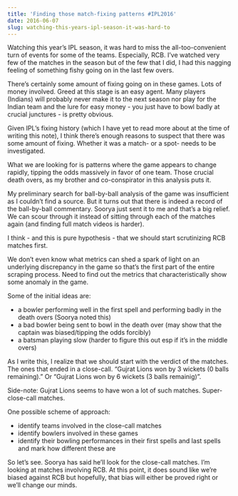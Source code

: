 ```yaml
---
title: 'Finding those match-fixing patterns #IPL2016'
date: 2016-06-07
slug: watching-this-years-ipl-season-it-was-hard-to
---
```

  
Watching this year’s IPL season, it was hard to miss the all-too-convenient turn of events for some of the teams. Especially, RCB. I’ve watched very few of the matches in the season but of the few that I did, I had this nagging feeling of something fishy going on in the last few overs.

There’s certainly some amount of fixing going on in these games. Lots of money involved. Greed at this stage is an easy agent. Many players (Indians) will probably never make it to the next season nor play for the Indian team and the lure for easy money - you just have to bowl badly at crucial junctures - is pretty obvious.

Given IPL’s fixing history (which I have yet to read more about at the time of writing this note), I think there’s enough reasons to suspect that there was some amount of fixing. Whether it was a match- or a spot- needs to be investigated.

What we are looking for is patterns where the game appears to change rapidly, tipping the odds massively in favor of one team. Those crucial death overs, as my brother and co-conspirator in this analysis puts it.

My preliminary search for ball-by-ball analysis of the game was insufficient as I couldn’t find a source. But it turns out that there is indeed a record of the ball-by-ball commentary. Soorya just sent it to me and that’s a big relief. We can scour through it instead of sitting through each of the matches again (and finding full match videos is harder).

I think - and this is pure hypothesis - that we should start scrutinizing RCB matches first.

We don’t even know what metrics can shed a spark of light on an underlying discrepancy in the game so that’s the first part of the entire scraping process. Need to find out the metrics that characteristically show some anomaly in the game.

Some of the initial ideas are:

*   a bowler performing well in the first spell and performing badly in the death overs (Soorya noted this)
*   a bad bowler being sent to bowl in the death over (may show that the captain was biased/tipping the odds forcibly)
*   a batsman playing slow (harder to figure this out esp if it’s in the middle overs)

As I write this, I realize that we should start with the verdict of the matches. The ones that ended in a close-call. “Gujrat Lions won by 3 wickets (0 balls remaining).” Or “Gujrat Lions won by 6 wickets (3 balls remainig)”.

Side-note: Gujrat Lions seems to have won a lot of such matches. Super-close-call matches.

One possible scheme of approach:

*   identify teams involved in the close-call matches
*   identify bowlers involved in these games
*   identify their bowling performances in their first spells and last spells and mark how different these are

So let’s see. Soorya has said he’ll look for the close-call matches. I’m looking at matches involving RCB. At this point, it does sound like we’re biased against RCB but hopefully, that bias will either be proved right or we’ll change our minds.